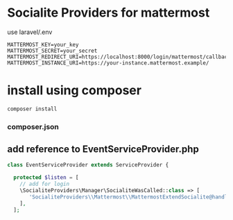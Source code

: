 # Socialite Providers for mattermost 

use laravel/.env 
```
MATTERMOST_KEY=your_key
MATTERMOST_SECRET=your_secret
MATTERMOST_REDIRECT_URI=https://localhost:8000/login/mattermost/callback
MATTERMOST_INSTANCE_URI=https://your-instance.mattermost.example/
```



# install using composer
```sh
composer install 
```
### composer.json

## add reference to EventServiceProvider.php
```php
class EventServiceProvider extends ServiceProvider {

  protected $listen = [
    // add for login
    \SocialiteProviders\Manager\SocialiteWasCalled::class => [
       'SocialiteProviders\\Mattermost\\MattermostExtendSocialite@handle',
    ],
  ];

```